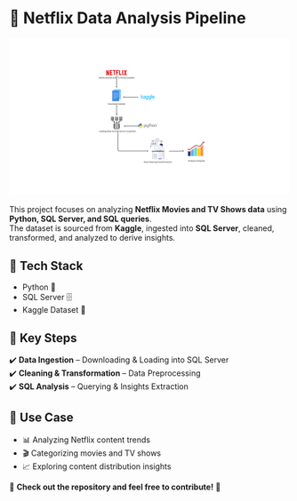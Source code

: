 # 📌 Netflix Data Analysis Pipeline  

![Netflix Data Pipeline](netflix.png)  

This project focuses on analyzing **Netflix Movies and TV Shows data** using **Python, SQL Server, and SQL queries**.  
The dataset is sourced from **Kaggle**, ingested into **SQL Server**, cleaned, transformed, and analyzed to derive insights.  

## 🔹 Tech Stack  
- Python 🐍  
- SQL Server 🗄️  
- Kaggle Dataset 📂  

## 🔹 Key Steps  
✔️ **Data Ingestion** – Downloading & Loading into SQL Server  
✔️ **Cleaning & Transformation** – Data Preprocessing  
✔️ **SQL Analysis** – Querying & Insights Extraction  

## 🔹 Use Case  
- 📊 Analyzing Netflix content trends  
- 🎬 Categorizing movies and TV shows  
- 📈 Exploring content distribution insights  

📌 **Check out the repository and feel free to contribute!** 🚀  

